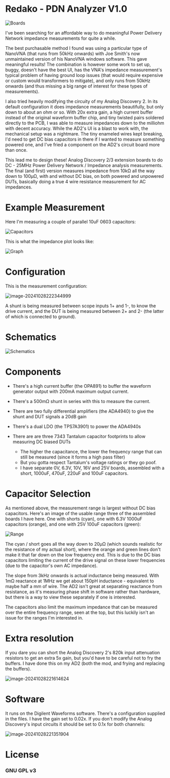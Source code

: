 # Redako - PDN Analyzer V1.0

![Boards](Images/Boards.png)

I've been searching for an affordable way to do meaningful Power Delivery Network impedance measurements for quite a while. 

The best purchasable method I found was using a particular type of NanoVNA (that runs from 50kHz onwards) with Joe Smith's now unmaintained version of his NanoVNA windows software. This gave meaningful results! The combination is however some work to set up, buggy, doesn't have the best UI, has the VNA's impedance measurement's typical problem of having ground loop issues (that would require expensive or custom would transformers to mitigate), and only runs from 50kHz onwards (and thus missing a big range of interest for these types of measurements). 

I also tried heavily modifying the circuity of my Analog Discovery 2. In its default configuration it does impedance measurements beautifully, but only down to about an ohm or so. With 20x extra gain, a high current buffer instead of the original waveform buffer chip, and tiny twisted pairs soldered directly to the PCB, I was able to measure impedances down to the milliohm with decent accuracy. While the AD2's UI is a blast to work with, the mechanical setup was a nightmare. The tiny enameled wires kept breaking, I'd need to get DC bias capacitors in there if I wanted to measure something powered one, and I've fried a component on the AD2's circuit board more than once. 

This lead me to design these! Analog Discovery 2/3 extension boards to do DC - 25MHz Power Delivery Network / Impedance analysis measurements. The final (and first) version measures impedance from 10kΩ all the way down to 100µΩ, with and without DC bias, on both powered and unpowered DUTs, basically doing a true 4 wire resistance measurement for AC impedances. 

# Example Measurement

Here I'm measuring a couple of parallel 10uF 0603 capacitors:

![Capacitors](Images/Capacitors.png)

This is what the impedance plot looks like: 

![Graph](Images/Graph.png)

# Configuration

This is the measurement configuration:

![image-20241028222344999](Images/image-20241028222344999.png)

A shunt is being measured between scope inputs 1+ and 1-, to know the drive current, and the DUT is being measured between 2+ and 2- (the latter of which is connected to ground). 

# Schematics

![Schematics](Images/Schematics.png)

# Components

- There's a high current buffer (the OPA891) to buffer the waveform generator output with 200mA maximum output current.
  
- There's a 500mΩ shunt in series with this to measure the current.  
  
- There are two fully differential amplifiers (the ADA4940) to give the shunt and DUT signals a 20dB gain
- There's a dual LDO (the TPS7A3901) to power the ADA4940s
- There are are three 7343 Tantalum capacitor footprints to allow measuring DC biased DUTs 
  - The higher the capacitance, the lower the frequency range that can still be measured (since it forms a high pass filter)
  - But you gotta respect Tantalum's voltage ratings or they go poof. 
  - I have separate 0V, 6.3V, 10V, 16V and 25V boards, assembled with a short, 1000uF, 470uF, 220uF and 100uF capacitors. 

# Capacitor Selection

As mentioned above, the measurement range is largest without DC bias capacitors. Here's an image of the usable range three of the assembled boards I have here. One with shorts (cyan), one with 6.3V 1000uF capacitors (orange), and one with 25V 100uF capacitors (green):

![Range](Images/Range.png)

The cyan / short goes all the way down to 20µΩ (which sounds realistic for the resistance of my actual short), where the orange and green lines don't make it that far down on the low frequency end. This is due to the DC bias capacitors limiting the current of the drive signal on these lower frequencies (due to the capacitor's own AC impedance). 

The slope from 3kHz onwards is actual inductance being measured. With 1mΩ reactance at 1MHz we get about 150pH inductance - equivalent to maybe half a mm of wire. The AD2 isn't great at separating reactance from resistance, as it's measuring phase shift in software rather than hardware, but there is a way to view these separately if one is interested. 

The capacitors also limit the maximum impedance that can be measured over the entire frequency range, seen at the top, but this luckily isn't an issue for the ranges I'm interested in. 

# Extra resolution

If you dare you can short the Analog Discovery 2's 820k input attenuation resistors to get an extra 5x gain, but you'd have to be careful not to fry the buffers. I have done this on my AD2 (both the mod, and frying and replacing the buffers).

![image-20241028221614624](Images/image-20241028221614624-17301509860406.png)

# Software

It runs on the Digilent Waveforms software. There's a configuration supplied in the files. I have the gain set to 0.02x. If you don't modify the Analog Discovery's input circuits it should be set to 0.1x for both channels:

![image-20241028221351904](Images/image-20241028221351904.png)

# License

### GNU GPL v3 





